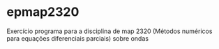 # epmap2320
Exercício programa para a disciplina de map 2320 (Métodos numéricos para equações diferenciais parciais) sobre ondas
